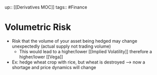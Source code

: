 up:: [[Derivatives MOC]]
tags:: #Finance 
# Volumetric Risk
- Risk that the volume of your asset being hedged may change unexpectedly (actual supply not trading volume)
	- This would lead to a higher/lower [[Implied Volatility]] therefore a higher/lower [[Vega]]
- Ex: hedge wheat crop with rice, but wheat is destroyed --> now a shortage and price dynamics will change